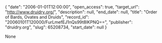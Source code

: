 {
  "date": "2006-01-01T12:00:00", 
  "open_access": true, 
  "target_url": "http://www.druidry.org/", 
  "description": null, 
  "end_date": null, 
  "title": "Order of Bards, Ovates and Druids", 
  "record_id": "20060101T120000/FurLmefEJ1nQs99t8lKPNQ==", 
  "publisher": "druidry.org", 
  "slug": 65208734, 
  "start_date": null
}

None